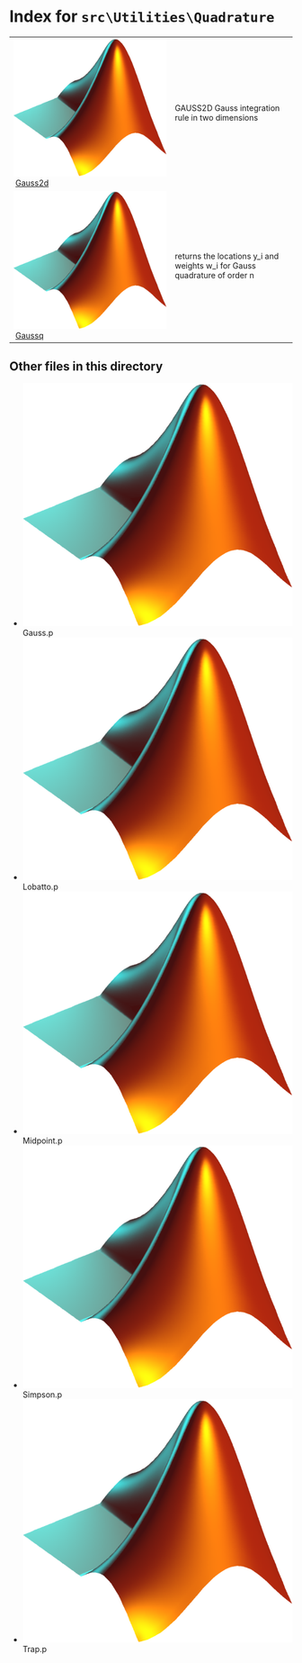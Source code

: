 <!-- <!DOCTYPE html> -->
<!-- <html lang="en"> -->
<!-- <body> -->
<!-- <a name="_top"></a>
<table width="100%"><tr><td align="left"><a href="../../../index.md"><img alt="<" border="0" src="../../../left.png">&nbsp;Master index</a></td>
<td align="right"><a href="index.md">Index for `src\Utilities\Quadrature`&nbsp;<img alt=">" border="0" src="../../../right.png"></a></td></tr></table> -->

# Index for `src\Utilities\Quadrature`

<table>
<tr><td><img src="../../../matlab_logo.png" alt="icon name" class="icon">&nbsp;<a href="Gauss2d">Gauss2d</a></td><td>GAUSS2D Gauss integration rule in two dimensions </td></tr><tr><td><img src="../../../matlab_logo.png" alt="icon name" class="icon">&nbsp;<a href="Gaussq">Gaussq</a></td><td>returns the locations y_i and weights w_i for Gauss quadrature of order n </td></tr></table>

## Other files in this directory

<ul>
<li><img src="../../../matlab_logo.png" alt="icon name" class="icon">Gauss.p</li><li><img src="../../../matlab_logo.png" alt="icon name" class="icon">Lobatto.p</li><li><img src="../../../matlab_logo.png" alt="icon name" class="icon">Midpoint.p</li><li><img src="../../../matlab_logo.png" alt="icon name" class="icon">Simpson.p</li><li><img src="../../../matlab_logo.png" alt="icon name" class="icon">Trap.p</li></ul>


<!-- <hr><address>Generated on Thu 09-Jul-2020 18:43:16 by <strong><a href="http://www.artefact.tk/software/matlab/m2html/" title="Matlab Documentation in HTML">m2html</a></strong> &copy; 2005</address> -->
<!-- </body> -->
<!-- </html> -->